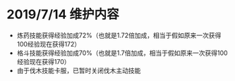 # 2019/7/14 维护内容

* 炼药技能获得经验加成72%（也就是1.72倍加成，相当于假如原来一次获得100经验现在获得172）
* 格斗技能获得经验加成70%（也就是1.7倍加成，相当于假如原来一次获得100经验现在获得170）
* 由于伐木技能卡服，已暂时关闭伐木主动技能

